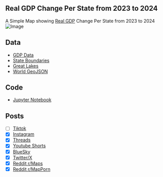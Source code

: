 ## Real GDP Change Per State from 2023 to 2024
A Simple Map showing [Real GDP](https://en.wikipedia.org/wiki/Real_gross_domestic_product) Change Per State from 2023 to 2024
![Image](https://drive.google.com/uc?export=view&id=1VY8hzhq4lAFkgjUWMArAV3qI_HdBP1zq)

## Data
* [GDP Data](https://en.wikipedia.org/wiki/List_of_U.S._states_and_territories_by_GDP)
* [State Boundaries](https://www.census.gov/geographies/mapping-files/time-series/geo/carto-boundary-file.html)
* [Great Lakes](https://usicecenter.gov/Products/GreatLakesData)
* [World GeoJSON](https://public.opendatasoft.com/explore/dataset/world-administrative-boundaries/export/?flg=en-us)

## Code
* [Jupyter Notebook](FormatData.ipynb)

## Posts
- [ ] [Tiktok]()
- [x] [Instagram](https://www.instagram.com/p/DGquu5gSVCC/)
- [x] [Threads](https://www.threads.net/@vinemapper/post/DGquvOTSjOq)
- [x] [Youtube Shorts](https://youtube.com/shorts/KaRa74_KdjU)
- [x] [BlueSky](https://bsky.app/profile/vinemapper.bsky.social/post/3ljdm5jqr422i)
- [x] [Twitter/X](https://x.com/VineMapper/status/1895911853827768383)
- [x] [Reddit r/Maps](https://www.reddit.com/r/Maps/comments/1j16vqx/real_gdp_change_from_2023_to_2024/)
- [x] [Reddit r/MapPorn](https://www.reddit.com/r/MapPorn/comments/1j16vsb/real_gdp_change_from_2023_to_2024/)
